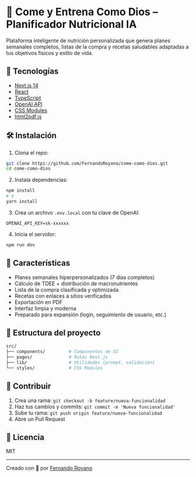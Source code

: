 # 🧠 Come y Entrena Como Dios – Planificador Nutricional IA

Plataforma inteligente de nutrición personalizada que genera planes semanales completos, listas de la compra y recetas saludables adaptadas a tus objetivos físicos y estilo de vida.

## 🚀 Tecnologías

- [Next.js 14](https://nextjs.org/)
- [React](https://react.dev/)
- [TypeScript](https://www.typescriptlang.org/)
- [OpenAI API](https://platform.openai.com/)
- [CSS Modules](https://github.com/css-modules/css-modules)
- [html2pdf.js](https://ekoopmans.github.io/html2pdf.js/)

## 🛠️ Instalación

1. Clona el repo:

```bash
git clone https://github.com/FernandoRoyano/come-como-dios.git
cd come-como-dios
```

2. Instala dependencias:

```bash
npm install
# o
yarn install
```

3. Crea un archivo `.env.local` con tu clave de OpenAI:

```env
OPENAI_API_KEY=sk-xxxxxx
```

4. Inicia el servidor:

```bash
npm run dev
```

## 🧬 Características

- Planes semanales hiperpersonalizados (7 días completos)
- Cálculo de TDEE + distribución de macronutrientes
- Lista de la compra clasificada y optimizada
- Recetas con enlaces a sitios verificados
- Exportación en PDF
- Interfaz limpia y moderna
- Preparado para expansión (login, seguimiento de usuario, etc.)

## 📁 Estructura del proyecto

```bash
src/
├── components/         # Componentes de UI
├── pages/              # Rutas Next.js
├── lib/                # Utilidades (prompt, validación)
└── styles/             # CSS Modules
```

## 🤝 Contribuir

1. Crea una rama: `git checkout -b feature/nueva-funcionalidad`
2. Haz tus cambios y commits: `git commit -m 'Nueva funcionalidad'`
3. Sube tu rama: `git push origin feature/nueva-funcionalidad`
4. Abre un Pull Request

## 📄 Licencia

MIT

---
Creado con 💙 por [Fernando Royano](https://github.com/FernandoRoyano)